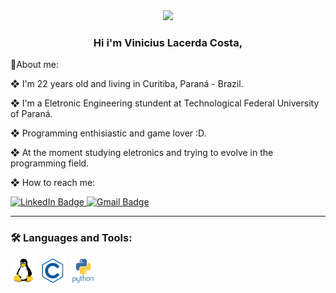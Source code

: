 <div id="header" align="center">
  <img src="https://media.giphy.com/media/cIn5fTcjnKhStIeAef/giphy.gif" width="250"/>
</div>
  
  ###  <div align= "center"> **Hi i'm Vinicius Lacerda Costa**,
 
👤About me:

❖ I'm 22 years old and living in Curitiba, Paraná - Brazil.

❖ I'm a Eletronic Engineering stundent at Technological Federal University of Paraná.

❖ Programming enthisiastic and game lover :D.

❖ At the moment studying eletronics and trying to evolve in the programming field.
  
❖ How to reach me:<div id="badges">
  <div id="badges">
  <a href="https://www.linkedin.com/in/vin%C3%ADcius-lacerda-11b6521a7/">
    <img src="https://img.shields.io/badge/LinkedIn-blue?style=for-the-badge&logo=linkedin&logoColor=white" alt="LinkedIn Badge"/>
  </a>
  <a href="mailto: viniciuscosta.2014@alunos.utfpr.edu.br">
    <img src="https://img.shields.io/badge/Gmail-red?style=for-the-badge&logo=gmail&logoColor=white" alt="Gmail Badge"/>
  </a>
</div>

---

### :hammer_and_wrench: Languages and Tools:
<div>
  <img src="https://github.com/devicons/devicon/blob/master/icons/linux/linux-original.svg" title="linux" alt="linux" width="40" height="40"/>&nbsp;
  <img src="https://github.com/devicons/devicon/blob/master/icons/c/c-line.svg" title="C" alt="C" width="40" height="40"/>&nbsp;
  <img src="https://github.com/devicons/devicon/blob/master/icons/python/python-original-wordmark.svg" title="Python3" alt="Python3" width="40" height="40"/>&nbsp;
  

